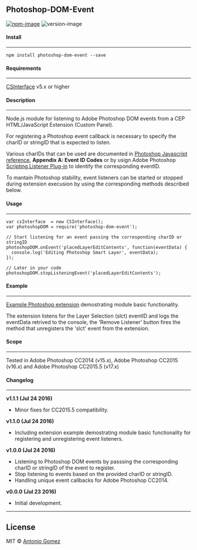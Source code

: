 ## Photoshop-DOM-Event

[![npm-image](https://img.shields.io/badge/npm-v1.1.1-ff69b4.svg)](https://www.npmjs.com/package/photoshop-dom-event)
![version-image](https://img.shields.io/badge/license-MIT-ff69b4.svg)


#### Install
--------

```
npm install photoshop-dom-event --save
```


#### Requirements
--------

[CSInterface][0] v5.x or higher


#### Description
-----------

Node.js module for listening to Adobe Photoshop DOM events from a CEP HTML/JavaScript Extension (Custom Panel).

For registering a Photoshop event callback is necessary to specify the charID or stringID that is expected to listen.

Various charIDs that can be used are documented in [Photoshop Javascript reference][1], **Appendix A: Event ID Codes** or by usign Adobe Photoshop [Scripting Listener Plug-in][2] to identify the corresponding eventID. 

To mantain Photoshop stability, event listeners can be started or stopped during extension execusion by using the corresponding methods described below.


#### Usage
--------

```
var csInterface  = new CSInterface();
var photoshopDOM = require('photoshop-dom-event');

// Start listening for an event passing the corresponding charID or stringID
photoshopDOM.onEvent('placedLayerEditContents', function(eventData) {
  console.log('Editing Photoshop Smart Layer', eventData);
});

// Later in your code
photoshopDOM.stopListeningEvent('placedLayerEditContents');
```


#### Example
--------

[Example Photoshop extension][4] demostrating module basic functionality.

The extension listens for the Layer Selection (slct) eventID and logs the eventData retrived to the console, the 'Remove Listener' button fires the method that unregisters the 'slct' event from the extension.


#### Scope
--------

Tested in Adobe Photoshop CC2014 (v15.x), Adobe Photoshop CC2015 (v16.x) and Adobe Photoshop CC2015.5 (v17.x)


#### Changelog
--------

**v1.1.1 (Jul 24 2016)**
*    Minor fixes for CC2015.5 compatibility.

**v1.1.0 (Jul 24 2016)**
*    Including extension example demostrating module basic functionality for registering and unregistering event listeners.

**v1.0.0 (Jul 24 2016)**
*    Listening to Photoshop DOM events by passsing the corresponding charID or stringID of the event to register.
*    Stop listening to events based on the provided charID or stringID.
*    Handling unique event callbacks for Adobe Photoshop CC2014.

**v0.0.0 (Jul 23 2016)**
*    Initial development.


--------
## License
MIT © [Antonio Gomez][2]

[0]: https://github.com/Adobe-CEP/CEP-Resources
[1]: http://wwwimages.adobe.com/content/dam/Adobe/en/devnet/photoshop/pdfs/photoshop-cc-javascript-ref-2015.pdf
[2]: http://www.adobe.com/devnet/photoshop/scripting.html
[3]: http://antoniogomez.me/
[4]: https://github.com/antonio-gomez/photoshop-dom-event/tree/master/example